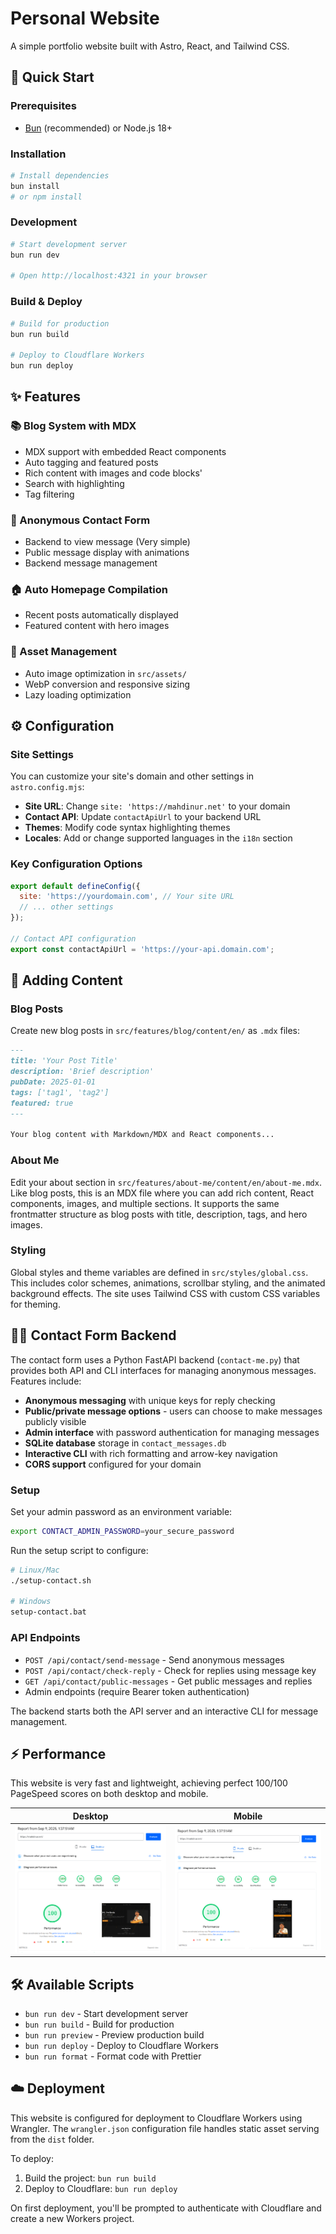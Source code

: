 # Personal Website

A simple portfolio website built with Astro, React, and Tailwind CSS.

## 🚀 Quick Start

### Prerequisites

- [Bun](https://bun.sh/) (recommended) or Node.js 18+

### Installation

```bash
# Install dependencies
bun install
# or npm install
```

### Development

```bash
# Start development server
bun run dev

# Open http://localhost:4321 in your browser
```

### Build & Deploy

```bash
# Build for production
bun run build

# Deploy to Cloudflare Workers
bun run deploy
```

## ✨ Features

### 📚 Blog System with MDX

- MDX support with embedded React components
- Auto tagging and featured posts
- Rich content with images and code blocks'
- Search with highlighting
- Tag filtering

### 💬 Anonymous Contact Form

- Backend to view message (Very simple)
- Public message display with animations
- Backend message management

### 🏠 Auto Homepage Compilation

- Recent posts automatically displayed
- Featured content with hero images

### 📱 Asset Management

- Auto image optimization in `src/assets/`
- WebP conversion and responsive sizing
- Lazy loading optimization

## ⚙️ Configuration

### Site Settings

You can customize your site's domain and other settings in `astro.config.mjs`:

- **Site URL**: Change `site: 'https://mahdinur.net'` to your domain
- **Contact API**: Update `contactApiUrl` to your backend URL
- **Themes**: Modify code syntax highlighting themes
- **Locales**: Add or change supported languages in the `i18n` section

### Key Configuration Options

```javascript
export default defineConfig({
  site: 'https://yourdomain.com', // Your site URL
  // ... other settings
});

// Contact API configuration
export const contactApiUrl = 'https://your-api.domain.com';
```

## 📝 Adding Content

### Blog Posts

Create new blog posts in `src/features/blog/content/en/` as `.mdx` files:

```markdown
---
title: 'Your Post Title'
description: 'Brief description'
pubDate: 2025-01-01
tags: ['tag1', 'tag2']
featured: true
---

Your blog content with Markdown/MDX and React components...
```

### About Me

Edit your about section in `src/features/about-me/content/en/about-me.mdx`. Like blog posts, this is an MDX file where you can add rich content, React components, images, and multiple sections. It supports the same frontmatter structure as blog posts with title, description, tags, and hero images.

### Styling

Global styles and theme variables are defined in `src/styles/global.css`. This includes color schemes, animations, scrollbar styling, and the animated background effects. The site uses Tailwind CSS with custom CSS variables for theming.

## 🏃‍♂️ Contact Form Backend

The contact form uses a Python FastAPI backend (`contact-me.py`) that provides both API and CLI interfaces for managing anonymous messages. Features include:

- **Anonymous messaging** with unique keys for reply checking
- **Public/private message options** - users can choose to make messages publicly visible
- **Admin interface** with password authentication for managing messages
- **SQLite database** storage in `contact_messages.db`
- **Interactive CLI** with rich formatting and arrow-key navigation
- **CORS support** configured for your domain

### Setup

Set your admin password as an environment variable:

```bash
export CONTACT_ADMIN_PASSWORD=your_secure_password
```

Run the setup script to configure:

```bash
# Linux/Mac
./setup-contact.sh

# Windows
setup-contact.bat
```

### API Endpoints

- `POST /api/contact/send-message` - Send anonymous messages
- `POST /api/contact/check-reply` - Check for replies using message key
- `GET /api/contact/public-messages` - Get public messages and replies
- Admin endpoints (require Bearer token authentication)

The backend starts both the API server and an interactive CLI for message management.

## ⚡ Performance

This website is very fast and lightweight, achieving perfect 100/100 PageSpeed scores on both desktop and mobile.

| Desktop                                   | Mobile                                    |
| ----------------------------------------- | ----------------------------------------- |
| ![Desktop PageSpeed](pagespeed/image.png) | ![Mobile PageSpeed](pagespeed/mobile.png) |

## 🛠️ Available Scripts

- `bun run dev` - Start development server
- `bun run build` - Build for production
- `bun run preview` - Preview production build
- `bun run deploy` - Deploy to Cloudflare Workers
- `bun run format` - Format code with Prettier

## ☁️ Deployment

This website is configured for deployment to Cloudflare Workers using Wrangler. The `wrangler.json` configuration file handles static asset serving from the `dist` folder.

To deploy:

1. Build the project: `bun run build`
2. Deploy to Cloudflare: `bun run deploy`

On first deployment, you'll be prompted to authenticate with Cloudflare and create a new Workers project.

